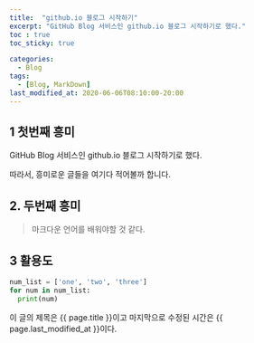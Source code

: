 ```yaml
---
title:  "github.io 블로그 시작하기"
excerpt: "GitHub Blog 서비스인 github.io 블로그 시작하기로 했다."
toc : true
toc_sticky: true

categories:
  - Blog
tags:
  - [Blog, MarkDown]
last_modified_at: 2020-06-06T08:10:00-20:00
---
```


## 1 첫번째 흥미 
GitHub Blog 서비스인 github.io 블로그 시작하기로 했다.

따라서, 흥미로운 글들을 여기다 적어볼까 합니다.


## 2. 두번째  흥미
> 마크다운 언어를 배워야할 것 같다.


## 3 활용도
```python
num_list = ['one', 'two', 'three']
for num in num_list:
  print(num)
```



이 글의 제목은 {{ page.title }}이고
마지막으로 수정된 시간은 {{ page.last_modified_at }}이다.
